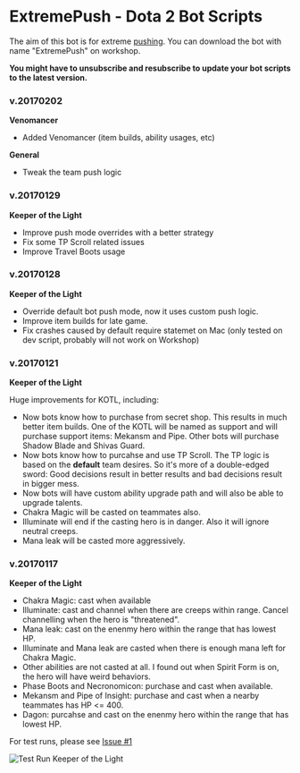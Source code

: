 # ExtremePush - Dota 2 Bot Scripts

The aim of this bot is for extreme [pushing](http://dota2.gamepedia.com/Pushing). You can download the bot with name "ExtremePush" on workshop.

**You might have to unsubscribe and resubscribe to update your bot scripts to the latest version.**

### v.20170202

**Venomancer**

- Added Venomancer (item builds, ability usages, etc)

**General**

- Tweak the team push logic

### v.20170129

**Keeper of the Light**

- Improve push mode overrides with a better strategy
- Fix some TP Scroll related issues
- Improve Travel Boots usage

### v.20170128

**Keeper of the Light**

- Override default bot push mode, now it uses custom push logic.
- Improve item builds for late game.
- Fix crashes caused by default require statemet on Mac (only tested on dev script, probably will not work on Workshop)

### v.20170121

**Keeper of the Light**

Huge improvements for KOTL, including:

- Now bots know how to purchase from secret shop. This results in much better item builds.
One of the KOTL will be named as support and will purchase support items: Mekansm and Pipe.
Other bots will purchase Shadow Blade and Shivas Guard.
- Now bots know how to purcahse and use TP Scroll. The TP logic is based on the **default** team desires. So it's more of a double-edged sword: Good decisions result in better results and bad decisions result in bigger mess.
- Now bots will have custom ability upgrade path and will also be able to upgrade talents.
- Chakra Magic will be casted on teammates also.
- Illuminate will end if the casting hero is in danger. Also it will ignore neutral creeps.
- Mana leak will be casted more aggressively.

### v.20170117

**Keeper of the Light**

- Chakra Magic: cast when available
- Illuminate: cast and channel when there are creeps within range. Cancel channelling when the hero is "threatened".
- Mana leak: cast on the enenmy hero within the range that has lowest HP.
- Illuminate and Mana leak are casted when there is enough mana left for Chakra Magic.
- Other abilities are not casted at all. I found out when Spirit Form is on, the hero will have weird behaviors.
- Phase Boots and Necronomicon: purchase and cast when available.
- Mekansm and Pipe of Insight: purchase and cast when a nearby teammates has HP <= 400.
- Dagon: purcahse and cast on the enenmy hero within the range that has lowest HP.

For test runs, please see [Issue #1](https://github.com/insraq/dota2bots/issues/1)

![Test Run Keeper of the Light](https://cloud.githubusercontent.com/assets/608221/22066488/1eb64e12-ddc8-11e6-8882-fa93c0c07cd3.png)
